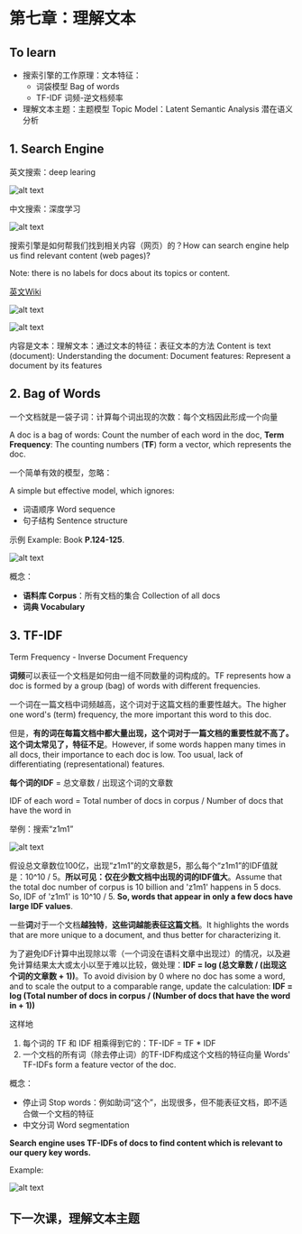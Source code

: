 [//]: # (Image References)

[image1]: ./Images/SearchEngine01.png
[image2]: ./Images/SearchEngine02.png
[image3]: ./Images/DeepLearningWiki01.png
[image4]: ./Images/DeepLearningWiki02.png
[image5]: ./Images/BagOfWords.jpg
[image6]: ./Images/z1m1_SearchResult.png
[image7]: ./Images/tf-idf.png

# 第七章：理解文本

## To learn

- 搜索引擎的工作原理：文本特征：
	+ 词袋模型 Bag of words
	+ TF-IDF 词频-逆文档频率
- 理解文本主题：主题模型 Topic Model：Latent Semantic Analysis 潜在语义分析

## 1. Search Engine

英文搜索：deep learing

![alt text][image1]

中文搜索：深度学习

![alt text][image2]

搜索引擎是如何帮我们找到相关内容（网页）的？How can search engine help us find relevant content (web pages)?

Note: there is no labels for docs about its topics or content.

[英文Wiki](https://en.wikipedia.org/wiki/Deep_learning)

![alt text][image3]

![alt text][image4]

内容是文本：理解文本：通过文本的特征：表征文本的方法
Content is text (document): Understanding the document: 
Document features: Represent a document by its features

## 2. Bag of Words

一个文档就是一袋子词：计算每个词出现的次数：每个文档因此形成一个向量

A doc is a bag of words: Count the number of each word in the doc, **Term Frequency**: The counting numbers (**TF**) form a vector, which represents the doc.

一个简单有效的模型，忽略：

A simple but effective model, which ignores:

- 词语顺序 Word sequence
- 句子结构 Sentence structure

示例 Example: Book **P.124-125**.

![alt text][image5]

概念：

- **语料库 Corpus**：所有文档的集合 Collection of all docs
- **词典 Vocabulary**

## 3. TF-IDF

Term Frequency - Inverse Document Frequency

**词频**可以表征一个文档是如何由一组不同数量的词构成的。TF represents how a doc is formed by a group (bag) of words with different frequencies.

一个词在一篇文档中词频越高，这个词对于这篇文档的重要性越大。The higher one word's (term) frequency, the more important this word to this doc.

但是，**有的词在每篇文档中都大量出现，这个词对于一篇文档的重要性就不高了。这个词太常见了，特征不足**。However, if some words happen many times in all docs, their importance to each doc is low. Too usual, lack of differentiating (representational) features.

**每个词的IDF** = 总文章数 / 出现这个词的文章数

IDF of each word = Total number of docs in corpus / Number of docs that have the word in 

举例：搜索“z1m1”

![alt text][image6]

假设总文章数位100亿，出现“z1m1”的文章数是5，那么每个“z1m1”的IDF值就是：10^10 / 5。**所以可见：仅在少数文档中出现的词的IDF值大**。Assume that the total doc number of corpus is 10 billion and 'z1m1' happens in 5 docs. So, IDF of 'z1m1' is 10^10 / 5. **So, words that appear in only a few docs have large IDF values**.

一些**词**对于一个文档**越独特**，**这些词越能表征这篇文档**。It highlights the words that are more unique to a document, and thus better for characterizing it. 

为了避免IDF计算中出现除以零（一个词没在语料文章中出现过）的情况，以及避免计算结果太大或太小以至于难以比较，做处理：**IDF = log (总文章数 / (出现这个词的文章数 + 1))**。To avoid division by 0 where no doc has some a word, and to scale the output to a comparable range, update the calculation: **IDF = log (Total number of docs in corpus / (Number of docs that have the word in + 1))**

这样地

1. 每个词的 TF 和 IDF 相乘得到它的：TF-IDF = TF * IDF
2. 一个文档的所有词（除去停止词）的TF-IDF构成这个文档的特征向量 Words' TF-IDFs form a feature vector of the doc.

概念：

- 停止词 Stop words：例如助词“这个”，出现很多，但不能表征文档，即不适合做一个文档的特征
- 中文分词 Word segmentation

**Search engine uses TF-IDFs of docs to find content which is relevant to our query key words.**

Example:

![alt text][image7]

## 下一次课，理解文本主题

